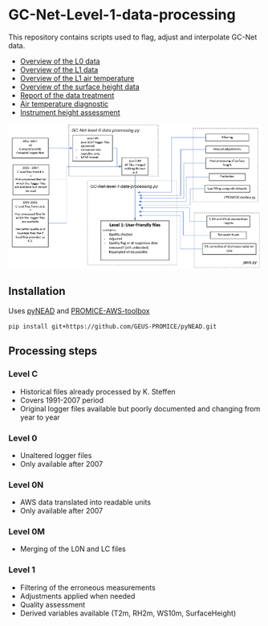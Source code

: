 # GC-Net-Level-1-data-processing

This repository contains scripts used to flag, adjust and interpolate GC-Net data.

- [Overview of the L0 data](out/L0_overview_toc.md)
- [Overview of the L1 data](out/L1_overview_toc.md)
- [Overview of the L1 air temperature](out/L1_air_temperature_overview_toc.md)
- [Overview of the surface height data](figures/L1_overview/HS_overview.png)
- [Report of the data treatment](out/report_with_toc.md)
- [Air temperature diagnostic](out/L1_air_temperature_diagnostic_toc.md)
- [Instrument height assessment](out/L1_intrument_heights_toc.md)

![](metadata/structure.bmp)

## Installation

Uses [pyNEAD](https://github.com/GEUS-PROMICE/pyNEAD) and [PROMICE-AWS-toolbox](https://github.com/GEUS-PROMICE/PROMICE-AWS-toolbox)

```
pip install git+https://github.com/GEUS-PROMICE/pyNEAD.git

```

## Processing steps

### Level C

- Historical files already processed by K. Steffen
- Covers 1991-2007 period
- Original logger files available but poorly documented and changing from year to year

### Level 0

- Unaltered logger files
- Only available after 2007

### Level 0N

- AWS data translated into readable units
- Only available after 2007

### Level 0M

- Merging of the L0N and LC files

### Level 1

- Filtering of the erroneous measurements
- Adjustments applied when needed
- Quality assessment
- Derived variables available (T2m, RH2m, WS10m, SurfaceHeight)
 
